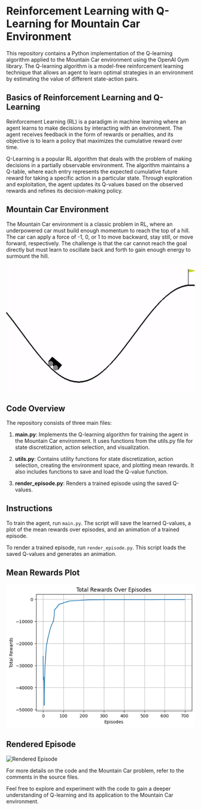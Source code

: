 # Reinforcement Learning with Q-Learning for Mountain Car Environment

This repository contains a Python implementation of the Q-learning algorithm applied to the Mountain Car environment using the OpenAI Gym library. The Q-learning algorithm is a model-free reinforcement learning technique that allows an agent to learn optimal strategies in an environment by estimating the value of different state-action pairs.

## Basics of Reinforcement Learning and Q-Learning

Reinforcement Learning (RL) is a paradigm in machine learning where an agent learns to make decisions by interacting with an environment. The agent receives feedback in the form of rewards or penalties, and its objective is to learn a policy that maximizes the cumulative reward over time.

Q-Learning is a popular RL algorithm that deals with the problem of making decisions in a partially observable environment. The algorithm maintains a Q-table, where each entry represents the expected cumulative future reward for taking a specific action in a particular state. Through exploration and exploitation, the agent updates its Q-values based on the observed rewards and refines its decision-making policy.

## Mountain Car Environment

The Mountain Car environment is a classic problem in RL, where an underpowered car must build enough momentum to reach the top of a hill. The car can apply a force of -1, 0, or 1 to move backward, stay still, or move forward, respectively. The challenge is that the car cannot reach the goal directly but must learn to oscillate back and forth to gain enough energy to surmount the hill.

![Mountain Car](./assets/mountaincar.png)

## Code Overview

The repository consists of three main files:

1. **main.py**: Implements the Q-learning algorithm for training the agent in the Mountain Car environment. It uses functions from the utils.py file for state discretization, action selection, and visualization.

2. **utils.py**: Contains utility functions for state discretization, action selection, creating the environment space, and plotting mean rewards. It also includes functions to save and load the Q-value function.

3. **render_episode.py**: Renders a trained episode using the saved Q-values.

## Instructions

To train the agent, run `main.py`. The script will save the learned Q-values, a plot of the mean rewards over episodes, and an animation of a trained episode.

To render a trained episode, run `render_episode.py`. This script loads the saved Q-values and generates an animation.

## Mean Rewards Plot

![Mean Rewards](./artifacts/mountaincar.png)

## Rendered Episode

![Rendered Episode](./artifacts/mountaincar.gif)

For more details on the code and the Mountain Car problem, refer to the comments in the source files.

Feel free to explore and experiment with the code to gain a deeper understanding of Q-learning and its application to the Mountain Car environment.
